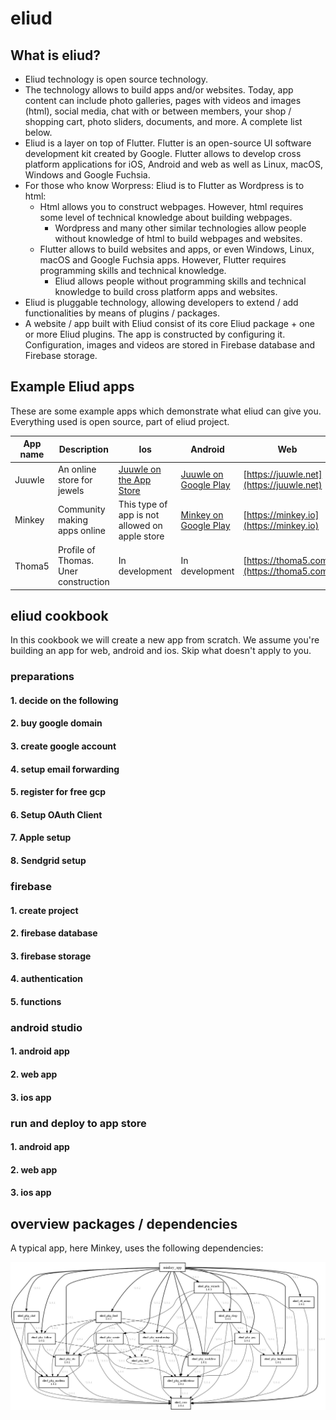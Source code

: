# eliud

## What is eliud?

- Eliud technology is open source technology. 
- The technology allows to build apps and/or websites. Today, app content can include photo galleries, pages with videos and images (html), social media, chat with or between members, your shop / shopping cart, photo sliders, documents, and more. A complete list below.
- Eliud is a layer on top of Flutter. Flutter is an open-source UI software development kit created by Google. Flutter allows to develop cross platform applications for iOS, Android and web as well as Linux, macOS, Windows and Google Fuchsia.
- For those who know Worpress: Eliud is to Flutter as Wordpress is to html:
  - Html allows you to construct webpages. However, html requires some level of technical knowledge about building webpages.
    - Wordpress and many other similar technologies allow people without knowledge of html to build webpages and websites.
  - Flutter allows to build websites and apps, or even Windows, Linux, macOS and Google Fuchsia apps. However, Flutter requires programming skills and technical knowledge.
    - Eliud allows people without programming skills and technical knowledge to build cross platform apps and websites.
- Eliud is pluggable technology, allowing developers to extend / add functionalities by means of plugins / packages.
- A website / app built with Eliud consist of its core Eliud package + one or more Eliud plugins. The app is constructed by configuring it. Configuration, images and videos are stored in Firebase database and Firebase storage.

## Example Eliud apps

These are some example apps which demonstrate what eliud can give you. Everything used is open source, part of eliud project.

|App name|Description                         |Ios                                                                         |Android                                                                                     | Web                                                   |
|--------|------------------------------------|----------------------------------------------------------------------------|--------------------------------------------------------------------------------------------|-------------------------------------------------------|
|Juuwle  |An online store for jewels          |[Juuwle on the App Store](https://apps.apple.com/us/app/juuwle/id6449458929)|[Juuwle on Google Play](https://play.google.com/store/apps/details?id=net.juuwle.juuwle)    | [https://juuwle.net](https://juuwle.net)              |
|Minkey  |Community making apps online        |This type of app is not allowed on apple store                              | [Minkey on Google Play](https://play.google.com/store/apps/details?id=io.minkey.minkey_app)| [https://minkey.io](https://minkey.io)                |
|Thoma5  |Profile of Thomas. Uner construction|In development                                                              | In development                                                                             | [https://thoma5.com](https://thoma5.com)              |

## eliud cookbook
In this cookbook we will create a new app from scratch. We assume you're building an app for web, android and ios. Skip what doesn't apply to you.

### preparations
#### 1. decide on the following

#### 2. buy google domain

#### 3. create google account

#### 4. setup email forwarding

#### 5. register for free gcp

#### 6. Setup OAuth Client 

#### 7. Apple setup

#### 8. Sendgrid setup

### firebase

#### 1. create project

#### 2. firebase database

#### 3. firebase storage

#### 4. authentication

#### 5. functions

### android studio

#### 1. android app

#### 2. web app

#### 3. ios app

### run and deploy to app store

#### 1. android app

#### 2. web app

#### 3. ios app

## overview packages / dependencies

A typical app, here Minkey, uses the following dependencies:

![Dependency diagram](minkey-depends.jpg)

